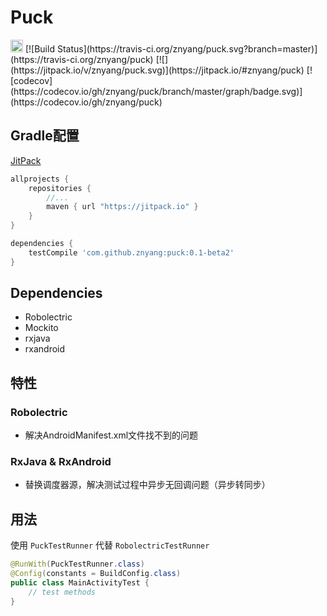 # Puck

<img alt="Puck is an android library" src="https://www.cleveroad.com/public/comercial/label-android.svg" height="20">
[![Build Status](https://travis-ci.org/znyang/puck.svg?branch=master)](https://travis-ci.org/znyang/puck)
[![](https://jitpack.io/v/znyang/puck.svg)](https://jitpack.io/#znyang/puck)
[![codecov](https://codecov.io/gh/znyang/puck/branch/master/graph/badge.svg)](https://codecov.io/gh/znyang/puck)

## Gradle配置

[JitPack](https://jitpack.io/#znyang/puck)

```gradle
allprojects {
	repositories {
		//...
		maven { url "https://jitpack.io" }
	}
}
```

```gradle
dependencies {
	testCompile 'com.github.znyang:puck:0.1-beta2'
}
```

## Dependencies

* Robolectric
* Mockito
* rxjava
* rxandroid

## 特性

### Robolectric

* 解决AndroidManifest.xml文件找不到的问题

### RxJava & RxAndroid

* 替换调度器源，解决测试过程中异步无回调问题（异步转同步）

## 用法

使用 `PuckTestRunner` 代替 `RobolectricTestRunner`

```java
@RunWith(PuckTestRunner.class)
@Config(constants = BuildConfig.class)
public class MainActivityTest {
	// test methods
}
```
